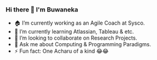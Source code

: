 ### Hi there 👋 I'm Buwaneka 

- 🏠 I’m currently working as an Agile Coach at Sysco.
- 🌱 I’m currently learning Atlassian, Tableau & etc.
- 👯 I’m looking to collaborate on Research Projects.
- 💬 Ask me about Computing & Programming Paradigms.
- ⚡ Fun fact: One Acharu of a kind 😂😂
